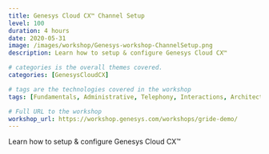 ```yaml
---
title: Genesys Cloud CX™️ Channel Setup
level: 100
duration: 4 hours
date: 2020-05-31
image: /images/workshop/Genesys-workshop-ChannelSetup.png
description: Learn how to setup & configure Genesys Cloud CX™️ 

# categories is the overall themes covered. 
categories: [GenesysCloudCX]

# tags are the technologies covered in the workshop
tags: [Fundamentals, Administrative, Telephony, Interactions, Architect]

# Full URL to the workshop
workshop_url: https://workshop.genesys.com/workshops/gride-demo/
---
```


Learn how to setup & configure Genesys Cloud CX™️
